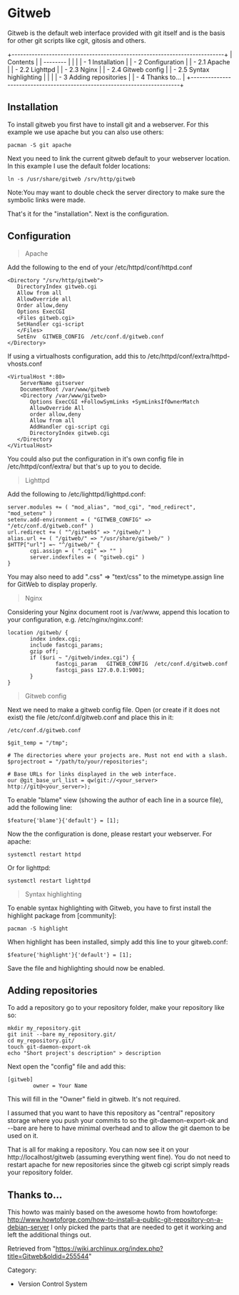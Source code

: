 Gitweb
======

Gitweb is the default web interface provided with git itself and is the
basis for other git scripts like cgit, gitosis and others.

+--------------------------------------------------------------------------+
| Contents                                                                 |
| --------                                                                 |
|                                                                          |
| -   1 Installation                                                       |
| -   2 Configuration                                                      |
|     -   2.1 Apache                                                       |
|     -   2.2 Lighttpd                                                     |
|     -   2.3 Nginx                                                        |
|     -   2.4 Gitweb config                                                |
|     -   2.5 Syntax highlighting                                          |
|                                                                          |
| -   3 Adding repositories                                                |
| -   4 Thanks to...                                                       |
+--------------------------------------------------------------------------+

Installation
------------

To install gitweb you first have to install git and a webserver. For
this example we use apache but you can also use others:

    pacman -S git apache

Next you need to link the current gitweb default to your webserver
location. In this example I use the default folder locations:

    ln -s /usr/share/gitweb /srv/http/gitweb

Note:You may want to double check the server directory to make sure the
symbolic links were made.

That's it for the "installation". Next is the configuration.

Configuration
-------------

> Apache

Add the following to the end of your /etc/httpd/conf/httpd.conf

    <Directory "/srv/http/gitweb">
       DirectoryIndex gitweb.cgi
       Allow from all
       AllowOverride all
       Order allow,deny
       Options ExecCGI
       <Files gitweb.cgi>
       SetHandler cgi-script
       </Files>
       SetEnv  GITWEB_CONFIG  /etc/conf.d/gitweb.conf
    </Directory>

If using a virtualhosts configuration, add this to
/etc/httpd/conf/extra/httpd-vhosts.conf

    <VirtualHost *:80>
        ServerName gitserver
        DocumentRoot /var/www/gitweb
        <Directory /var/www/gitweb>
           Options ExecCGI +FollowSymLinks +SymLinksIfOwnerMatch
           AllowOverride All
           order allow,deny
           Allow from all
           AddHandler cgi-script cgi
           DirectoryIndex gitweb.cgi
       </Directory
    </VirtualHost>

You could also put the configuration in it's own config file in
/etc/httpd/conf/extra/ but that's up to you to decide.

> Lighttpd

Add the following to /etc/lighttpd/lighttpd.conf:

    server.modules += ( "mod_alias", "mod_cgi", "mod_redirect", "mod_setenv" )
    setenv.add-environment = ( "GITWEB_CONFIG" => "/etc/conf.d/gitweb.conf" )
    url.redirect += ( "^/gitweb$" => "/gitweb/" )
    alias.url += ( "/gitweb/" => "/usr/share/gitweb/" )
    $HTTP["url"] =~ "^/gitweb/" {
           cgi.assign = ( ".cgi" => "" )
           server.indexfiles = ( "gitweb.cgi" )
    }

You may also need to add ".css" => "text/css" to the mimetype.assign
line for GitWeb to display properly.

> Nginx

Considering your Nginx document root is /var/www, append this location
to your configuration, e.g. /etc/nginx/nginx.conf:

    location /gitweb/ {
           index index.cgi;
           include fastcgi_params;
           gzip off;
           if ($uri ~ "/gitweb/index.cgi") {
                   fastcgi_param   GITWEB_CONFIG  /etc/conf.d/gitweb.conf
                   fastcgi_pass 127.0.0.1:9001;
           }
    }

> Gitweb config

Next we need to make a gitweb config file. Open (or create if it does
not exist) the file /etc/conf.d/gitweb.conf and place this in it:

    /etc/conf.d/gitweb.conf

    $git_temp = "/tmp";

    # The directories where your projects are. Must not end with a slash.
    $projectroot = "/path/to/your/repositories"; 

    # Base URLs for links displayed in the web interface.
    our @git_base_url_list = qw(git://<your_server> http://git@<your_server>); 

To enable "blame" view (showing the author of each line in a source
file), add the following line:

    $feature{'blame'}{'default'} = [1];

Now the the configuration is done, please restart your webserver. For
apache:

    systemctl restart httpd 

  
 Or for lighttpd:

    systemctl restart lighttpd

> Syntax highlighting

To enable syntax highlighting with Gitweb, you have to first install the
highlight package from [community]:

    pacman -S highlight

When highlight has been installed, simply add this line to your
gitweb.conf:

    $feature{'highlight'}{'default'} = [1];

Save the file and highlighting should now be enabled.

Adding repositories
-------------------

To add a repository go to your repository folder, make your repository
like so:

    mkdir my_repository.git
    git init --bare my_repository.git/
    cd my_repository.git/
    touch git-daemon-export-ok
    echo "Short project's description" > description

Next open the "config" file and add this:

    [gitweb]
            owner = Your Name

This will fill in the "Owner" field in gitweb. It's not required.

I assumed that you want to have this repository as "central" repository
storage where you push your commits to so the git-daemon-export-ok and
--bare are here to have minimal overhead and to allow the git daemon to
be used on it.

That is all for making a repository. You can now see it on your
http://localhost/gitweb (assuming everything went fine). You do not need
to restart apache for new repositories since the gitweb cgi script
simply reads your repository folder.

Thanks to...
------------

This howto was mainly based on the awesome howto from howtoforge:
http://www.howtoforge.com/how-to-install-a-public-git-repository-on-a-debian-server
I only picked the parts that are needed to get it working and left the
additional things out.

Retrieved from
"https://wiki.archlinux.org/index.php?title=Gitweb&oldid=255544"

Category:

-   Version Control System
